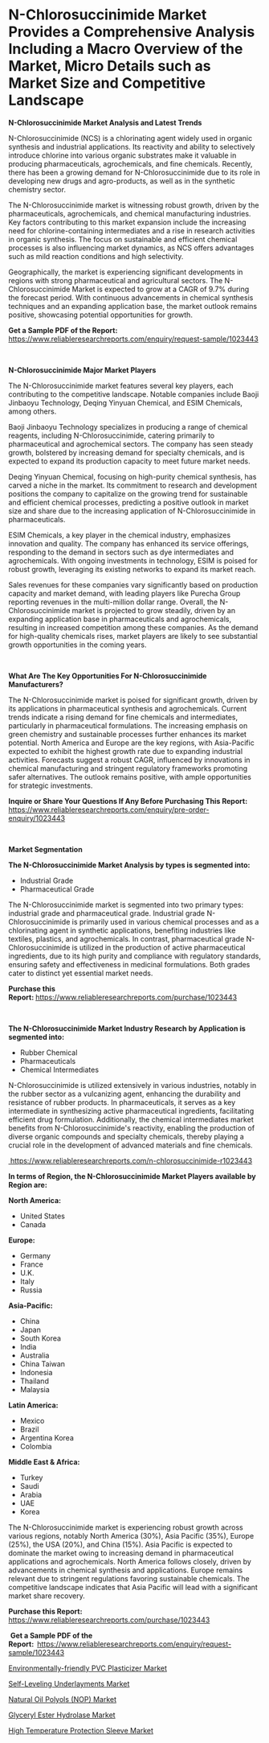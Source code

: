 <p><h1>N-Chlorosuccinimide Market Provides a Comprehensive Analysis Including a Macro Overview of the Market, Micro Details such as Market Size and Competitive Landscape</h1></p><p><strong>N-Chlorosuccinimide Market Analysis and Latest Trends</strong></p>
<p><p>N-Chlorosuccinimide (NCS) is a chlorinating agent widely used in organic synthesis and industrial applications. Its reactivity and ability to selectively introduce chlorine into various organic substrates make it valuable in producing pharmaceuticals, agrochemicals, and fine chemicals. Recently, there has been a growing demand for N-Chlorosuccinimide due to its role in developing new drugs and agro-products, as well as in the synthetic chemistry sector.</p><p>The N-Chlorosuccinimide market is witnessing robust growth, driven by the pharmaceuticals, agrochemicals, and chemical manufacturing industries. Key factors contributing to this market expansion include the increasing need for chlorine-containing intermediates and a rise in research activities in organic synthesis. The focus on sustainable and efficient chemical processes is also influencing market dynamics, as NCS offers advantages such as mild reaction conditions and high selectivity.</p><p>Geographically, the market is experiencing significant developments in regions with strong pharmaceutical and agricultural sectors. The N-Chlorosuccinimide Market is expected to grow at a CAGR of 9.7% during the forecast period. With continuous advancements in chemical synthesis techniques and an expanding application base, the market outlook remains positive, showcasing potential opportunities for growth.</p></p>
<p><strong>Get a Sample PDF of the Report:&nbsp;</strong> <a href="https://www.reliableresearchreports.com/enquiry/request-sample/1023443?utm_campaign=31&utm_medium=2&utm_source=Github&utm_content=ia&utm_term=02042025&utm_id=n-chlorosuccinimide">https://www.reliableresearchreports.com/enquiry/request-sample/1023443</a></p>
<p>&nbsp;</p>
<p><strong>N-Chlorosuccinimide Major Market Players</strong></p>
<p><p>The N-Chlorosuccinimide market features several key players, each contributing to the competitive landscape. Notable companies include Baoji Jinbaoyu Technology, Deqing Yinyuan Chemical, and ESIM Chemicals, among others. </p><p>Baoji Jinbaoyu Technology specializes in producing a range of chemical reagents, including N-Chlorosuccinimide, catering primarily to pharmaceutical and agrochemical sectors. The company has seen steady growth, bolstered by increasing demand for specialty chemicals, and is expected to expand its production capacity to meet future market needs.</p><p>Deqing Yinyuan Chemical, focusing on high-purity chemical synthesis, has carved a niche in the market. Its commitment to research and development positions the company to capitalize on the growing trend for sustainable and efficient chemical processes, predicting a positive outlook in market size and share due to the increasing application of N-Chlorosuccinimide in pharmaceuticals.</p><p>ESIM Chemicals, a key player in the chemical industry, emphasizes innovation and quality. The company has enhanced its service offerings, responding to the demand in sectors such as dye intermediates and agrochemicals. With ongoing investments in technology, ESIM is poised for robust growth, leveraging its existing networks to expand its market reach.</p><p>Sales revenues for these companies vary significantly based on production capacity and market demand, with leading players like Purecha Group reporting revenues in the multi-million dollar range. Overall, the N-Chlorosuccinimide market is projected to grow steadily, driven by an expanding application base in pharmaceuticals and agrochemicals, resulting in increased competition among these companies. As the demand for high-quality chemicals rises, market players are likely to see substantial growth opportunities in the coming years.</p></p>
<p>&nbsp;</p>
<p><strong>What Are The Key Opportunities For N-Chlorosuccinimide Manufacturers?</strong></p>
<p><p>The N-Chlorosuccinimide market is poised for significant growth, driven by its applications in pharmaceutical synthesis and agrochemicals. Current trends indicate a rising demand for fine chemicals and intermediates, particularly in pharmaceutical formulations. The increasing emphasis on green chemistry and sustainable processes further enhances its market potential. North America and Europe are the key regions, with Asia-Pacific expected to exhibit the highest growth rate due to expanding industrial activities. Forecasts suggest a robust CAGR, influenced by innovations in chemical manufacturing and stringent regulatory frameworks promoting safer alternatives. The outlook remains positive, with ample opportunities for strategic investments.</p></p>
<p><strong>Inquire or Share Your Questions If Any Before Purchasing This Report:</strong> <a href="https://www.reliableresearchreports.com/enquiry/pre-order-enquiry/1023443?utm_campaign=31&utm_medium=2&utm_source=Github&utm_content=ia&utm_term=02042025&utm_id=n-chlorosuccinimide">https://www.reliableresearchreports.com/enquiry/pre-order-enquiry/1023443</a></p>
<p>&nbsp;</p>
<p><strong>Market Segmentation</strong></p>
<p><strong>The N-Chlorosuccinimide Market Analysis by types is segmented into:</strong></p>
<p><ul><li>Industrial Grade</li><li>Pharmaceutical Grade</li></ul></p>
<p><p>The N-Chlorosuccinimide market is segmented into two primary types: industrial grade and pharmaceutical grade. Industrial grade N-Chlorosuccinimide is primarily used in various chemical processes and as a chlorinating agent in synthetic applications, benefiting industries like textiles, plastics, and agrochemicals. In contrast, pharmaceutical grade N-Chlorosuccinimide is utilized in the production of active pharmaceutical ingredients, due to its high purity and compliance with regulatory standards, ensuring safety and effectiveness in medicinal formulations. Both grades cater to distinct yet essential market needs.</p></p>
<p><strong>Purchase this Report:&nbsp;</strong><a href="https://www.reliableresearchreports.com/purchase/1023443?utm_campaign=31&utm_medium=2&utm_source=Github&utm_content=ia&utm_term=02042025&utm_id=n-chlorosuccinimide">https://www.reliableresearchreports.com/purchase/1023443</a></p>
<p>&nbsp;</p>
<p><strong>The N-Chlorosuccinimide Market Industry Research by Application is segmented into:</strong></p>
<p><ul><li>Rubber Chemical</li><li>Pharmaceuticals</li><li>Chemical Intermediates</li></ul></p>
<p><p>N-Chlorosuccinimide is utilized extensively in various industries, notably in the rubber sector as a vulcanizing agent, enhancing the durability and resistance of rubber products. In pharmaceuticals, it serves as a key intermediate in synthesizing active pharmaceutical ingredients, facilitating efficient drug formulation. Additionally, the chemical intermediates market benefits from N-Chlorosuccinimide's reactivity, enabling the production of diverse organic compounds and specialty chemicals, thereby playing a crucial role in the development of advanced materials and fine chemicals.</p></p>
<p><a href="https://www.reliableresearchreports.com/n-chlorosuccinimide-r1023443?utm_campaign=31&utm_medium=2&utm_source=Github&utm_content=ia&utm_term=02042025&utm_id=n-chlorosuccinimide">&nbsp;https://www.reliableresearchreports.com/n-chlorosuccinimide-r1023443</a></p>
<p><strong>In terms of Region, the N-Chlorosuccinimide Market Players available by Region are:</strong></p>
<p>
    <p> <strong> North America: </strong>
        <ul>
            <li>United States</li>
            <li>Canada</li>
        </ul>
        </p> 
    <p> <strong> Europe: </strong>
        <ul>
            <li>Germany</li>
            <li>France</li>
            <li>U.K.</li>
            <li>Italy</li>
            <li>Russia</li>
        </ul>
        </p> 
    <p> <strong> Asia-Pacific: </strong>
        <ul>
            <li>China</li>
            <li>Japan</li>
            <li>South Korea</li>
            <li>India</li>
            <li>Australia</li>
            <li>China Taiwan</li>
            <li>Indonesia</li>
            <li>Thailand</li>
            <li>Malaysia</li>
        </ul>
        </p> 
    <p> <strong> Latin America: </strong>
        <ul>
            <li>Mexico</li>
            <li>Brazil</li>
            <li>Argentina Korea</li>
            <li>Colombia</li>
        </ul>
        </p> 
    <p> <strong> Middle East & Africa: </strong>
        <ul>
            <li>Turkey</li>
            <li>Saudi</li>
            <li>Arabia</li>
            <li>UAE</li>
            <li>Korea</li>
        </ul>
    </p>
    </p>
<p><p>The N-Chlorosuccinimide market is experiencing robust growth across various regions, notably North America (30%), Asia Pacific (35%), Europe (25%), the USA (20%), and China (15%). Asia Pacific is expected to dominate the market owing to increasing demand in pharmaceutical applications and agrochemicals. North America follows closely, driven by advancements in chemical synthesis and applications. Europe remains relevant due to stringent regulations favoring sustainable chemicals. The competitive landscape indicates that Asia Pacific will lead with a significant market share recovery.</p></p>
<p><strong>Purchase this Report: </strong><a href="https://www.reliableresearchreports.com/purchase/1023443?utm_campaign=31&utm_medium=2&utm_source=Github&utm_content=ia&utm_term=02042025&utm_id=n-chlorosuccinimide">https://www.reliableresearchreports.com/purchase/1023443</a></p>
<p>&nbsp;<strong>Get a Sample PDF of the Report:&nbsp;&nbsp;</strong><a href="https://www.reliableresearchreports.com/enquiry/request-sample/1023443?utm_campaign=31&utm_medium=2&utm_source=Github&utm_content=ia&utm_term=02042025&utm_id=n-chlorosuccinimide">https://www.reliableresearchreports.com/enquiry/request-sample/1023443</a></p>
<p><strong></strong></p>
<p><p><a href="https://github.com/hamremunazm4/Market-Research-Report-List-1/blob/main/environmentally-friendly-pvc-plasticizer-market.md?utm_campaign=31&utm_medium=2&utm_source=Github&utm_content=ia&utm_term=02042025&utm_id=n-chlorosuccinimide">Environmentally-friendly PVC Plasticizer Market</a></p><p><a href="https://github.com/trossdushi7u/Market-Research-Report-List-1/blob/main/self-leveling-underlayments-market.md?utm_campaign=31&utm_medium=2&utm_source=Github&utm_content=ia&utm_term=02042025&utm_id=n-chlorosuccinimide">Self-Leveling Underlayments Market</a></p><p><a href="https://github.com/kirstejuvet/Market-Research-Report-List-1/blob/main/natural-oil-polyols-nop-market.md?utm_campaign=31&utm_medium=2&utm_source=Github&utm_content=ia&utm_term=02042025&utm_id=n-chlorosuccinimide">Natural Oil Polyols (NOP) Market</a></p><p><a href="https://github.com/jhoonatsev/Market-Research-Report-List-1/blob/main/glyceryl-ester-hydrolase-market.md?utm_campaign=31&utm_medium=2&utm_source=Github&utm_content=ia&utm_term=02042025&utm_id=n-chlorosuccinimide">Glyceryl Ester Hydrolase Market</a></p><p><a href="https://github.com/godutetraeva/Market-Research-Report-List-1/blob/main/high-temperature-protection-sleeve-market.md?utm_campaign=31&utm_medium=2&utm_source=Github&utm_content=ia&utm_term=02042025&utm_id=n-chlorosuccinimide">High Temperature Protection Sleeve Market</a></p></p>